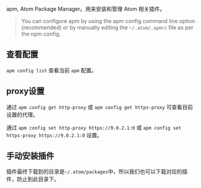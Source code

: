 apm, Atom Package Manager。用来安装和管理 Atom 相关插件。

> You can configure apm by using the apm config command line option (recommended) or by manually editing the `~/.atom/.apmrc` file as per the npm config.


## 查看配置
`apm config list` 查看当前 `apm` 配置。


## proxy设置
通过 `apm config get http-proxy` 或 `apm config get https-proxy` 可查看目前设置的代理。

通过 `apm config set http-proxy https://9.0.2.1:0` 或 `apm config set https-proxy https://9.0.2.1:0` 设置。



## 手动安装插件
插件最终下载到的目录是`~/.atom/packages`中，所以我们也可以下载对应的插件，防止到此目录下。


